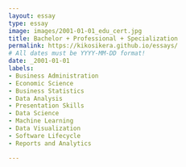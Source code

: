 ```yaml
---
layout: essay
type: essay
image: images/2001-01-01_edu_cert.jpg
title: Bachelor + Professional + Specialization
permalink: https://kikosikera.github.io/essays/
# All dates must be YYYY-MM-DD format!
date: _2001-01-01
labels:
- Business Administration
- Economic Science
- Business Statistics
- Data Analysis
- Presentation Skills
- Data Science
- Machine Learning
- Data Visualization
- Software Lifecycle
- Reports and Analytics

---
```


